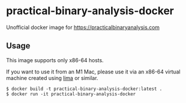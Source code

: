 # practical-binary-analysis-docker
Unofficial docker image for https://practicalbinaryanalysis.com

## Usage
This image supports only x86-64 hosts.

If you want to use it from an M1 Mac, please use it via an x86-64 virtual machine created using [lima](https://github.com/lima-vm/lima) or similar.

```
$ docker build -t practical-binary-analysis-docker:latest .
$ docker run -it practical-binary-analysis-docker
```
